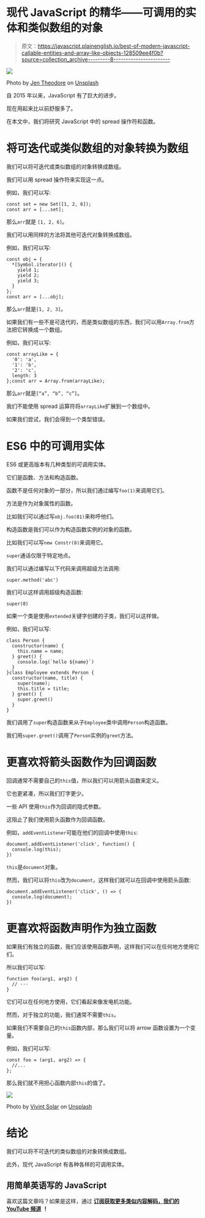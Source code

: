 # 现代 JavaScript 的精华——可调用的实体和类似数组的对象

> 原文：<https://javascript.plainenglish.io/best-of-modern-javascript-callable-entities-and-array-like-objects-128509ee4f0b?source=collection_archive---------8----------------------->

![](img/e767f5c64b420502e7af2522a0fc75cc.png)

Photo by [Jen Theodore](https://unsplash.com/@jentheodore?utm_source=medium&utm_medium=referral) on [Unsplash](https://unsplash.com?utm_source=medium&utm_medium=referral)

自 2015 年以来，JavaScript 有了巨大的进步。

现在用起来比以前舒服多了。

在本文中，我们将研究 JavaScript 中的 spread 操作符和函数。

# 将可迭代或类似数组的对象转换为数组

我们可以将可迭代或类似数组的对象转换成数组。

我们可以用 spread 操作符来实现这一点。

例如，我们可以写:

```
const set = new Set([1, 2, 6]);
const arr = [...set];
```

那么`arr`就是 `[1, 2, 6]`。

我们可以用同样的方法将其他可迭代对象转换成数组。

例如，我们可以写:

```
const obj = {
  *[Symbol.iterator]() {
    yield 1;
    yield 2;
    yield 3;
  }
};
const arr = [...obj];
```

那么`arr`就是`[1, 2, 3]`。

如果我们有一些不是可迭代的，而是类似数组的东西，我们可以用`Array.from`方法把它转换成一个数组。

例如，我们可以写:

```
const arrayLike = {
  '0': 'a',
  '1': 'b',
  '2': 'c',
  length: 3
};const arr = Array.from(arrayLike);
```

那么`arr`就是`[“a”, “b”, “c”]`。

我们不能使用 spread 运算符将`arrayLike`扩展到一个数组中。

如果我们尝试，我们会得到一个类型错误。

# ES6 中的可调用实体

ES6 或更高版本有几种类型的可调用实体。

它们是函数、方法和构造函数。

函数不是任何对象的一部分，所以我们通过编写`foo(1)`来调用它们。

方法是作为对象属性的函数。

比如我们可以通过写`obj.foo(81)`来称呼他们。

构造函数是我们可以作为构造函数实例的对象的函数。

比如我们可以写`new Constr(8)`来调用它。

`super`通话仅限于特定地点。

我们可以通过编写以下代码来调用超级方法调用:

```
super.method('abc')
```

我们可以这样调用超级构造函数:

```
super(8)
```

如果一个类是使用`extended`关键字创建的子类，我们可以这样做。

例如，我们可以写:

```
class Person {
  constructor(name) {
    this.name = name;
  } greet() {
    console.log(`hello ${name}`)
  }
}class Employee extends Person {
  constructor(name, title) {
    super(name);
    this.title = title;
  } greet() {
    super.greet()
  }
}
```

我们调用了`super`构造函数来从子`Employee`类中调用`Person`构造函数。

我们用`super.greet()`调用了`Person`实例的`greet`方法。

# 更喜欢将箭头函数作为回调函数

回调通常不需要自己的`this`值，所以我们可以用箭头函数来定义。

它也更紧凑，所以我们打字更少。

一些 API 使用`this`作为回调的隐式参数。

这阻止了我们使用箭头函数作为回调函数。

例如，`addEventListener`可能在他们的回调中使用`this`:

```
document.addEventListener('click', function() {
  console.log(this);
})
```

`this`是`document`对象。

然而，我们可以将`this`改为`document`，这样我们就可以在回调中使用箭头函数:

```
document.addEventListener('click', () => {
  console.log(document);
})
```

# 更喜欢将函数声明作为独立函数

如果我们有独立的函数，我们应该使用函数声明，这样我们可以在任何地方使用它们。

所以我们可以写:

```
function foo(arg1, arg2) {
  // ···
}
```

它们可以在任何地方使用，它们看起来像发电机功能。

然而，对于独立的功能，我们通常不需要`this`。

如果我们不需要自己的`this`函数内部，那么我们可以将 arrow 函数设置为一个变量。

例如，我们可以写:

```
const foo = (arg1, arg2) => {
  //...
};
```

那么我们就不用担心函数内部`this`的值了。

![](img/d9ffade9e4aa51e94dc0a88597bb8c2b.png)

Photo by [Vivint Solar](https://unsplash.com/@vivintsolar?utm_source=medium&utm_medium=referral) on [Unsplash](https://unsplash.com?utm_source=medium&utm_medium=referral)

# 结论

我们可以将不可迭代的类似数组的对象转换成数组。

此外，现代 JavaScript 有各种各样的可调用实体。

## **用简单英语写的 JavaScript**

喜欢这篇文章吗？如果是这样，通过 [**订阅获取更多类似内容解码，我们的 YouTube 频道**](https://www.youtube.com/channel/UCtipWUghju290NWcn8jhyAw) **！**